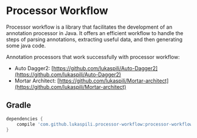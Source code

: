 # Processor Workflow

Processor workflow is a library that facilitates the development of an annotation processor in Java.
It offers an efficient workflow to handle the steps of parsing annotations, extracting useful data, and then generating some java code.

Annotation processors that work successfully with processor workflow:
 - Auto Dagger2: [https://github.com/lukaspili/Auto-Dagger2](https://github.com/lukaspili/Auto-Dagger2)
 - Mortar Architect: [https://github.com/lukaspili/Mortar-architect](https://github.com/lukaspili/Mortar-architect)


## Gradle

```groovy
dependencies {
    compile 'com.github.lukaspili.processor-workflow:processor-workflow:1.0'
}
```